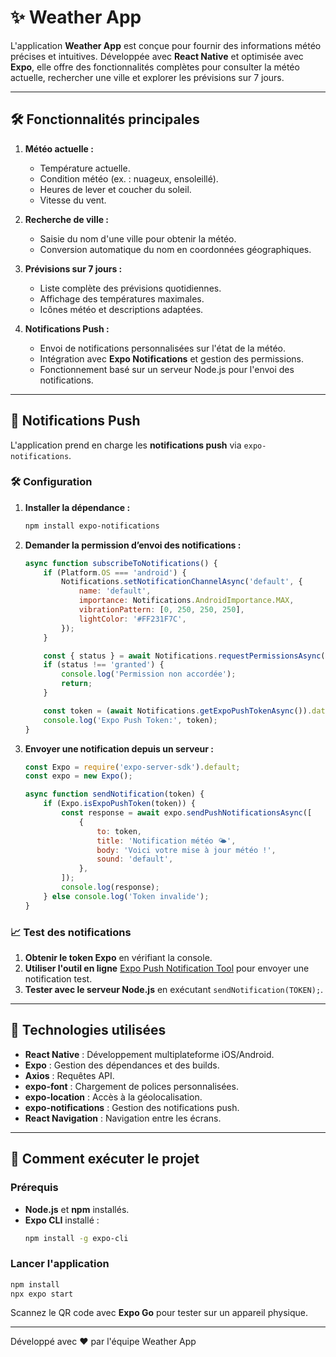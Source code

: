 # ✨ Weather App

L'application **Weather App** est conçue pour fournir des informations météo précises et intuitives. Développée avec **React Native** et optimisée avec **Expo**, elle offre des fonctionnalités complètes pour consulter la météo actuelle, rechercher une ville et explorer les prévisions sur 7 jours.

---

## 🛠️ **Fonctionnalités principales**

1. **Météo actuelle :**

    - Température actuelle.
    - Condition météo (ex. : nuageux, ensoleillé).
    - Heures de lever et coucher du soleil.
    - Vitesse du vent.

2. **Recherche de ville :**

    - Saisie du nom d'une ville pour obtenir la météo.
    - Conversion automatique du nom en coordonnées géographiques.

3. **Prévisions sur 7 jours :**

    - Liste complète des prévisions quotidiennes.
    - Affichage des températures maximales.
    - Icônes météo et descriptions adaptées.

4. **Notifications Push :**
    - Envoi de notifications personnalisées sur l'état de la météo.
    - Intégration avec **Expo Notifications** et gestion des permissions.
    - Fonctionnement basé sur un serveur Node.js pour l'envoi des notifications.

---

## 🧪 **Notifications Push**

L'application prend en charge les **notifications push** via `expo-notifications`.

### 🛠️ Configuration

1. **Installer la dépendance :**

    ```bash
    npm install expo-notifications
    ```

2. **Demander la permission d’envoi des notifications :**

    ```javascript
    async function subscribeToNotifications() {
        if (Platform.OS === 'android') {
            Notifications.setNotificationChannelAsync('default', {
                name: 'default',
                importance: Notifications.AndroidImportance.MAX,
                vibrationPattern: [0, 250, 250, 250],
                lightColor: '#FF231F7C',
            });
        }

        const { status } = await Notifications.requestPermissionsAsync();
        if (status !== 'granted') {
            console.log('Permission non accordée');
            return;
        }

        const token = (await Notifications.getExpoPushTokenAsync()).data;
        console.log('Expo Push Token:', token);
    }
    ```

3. **Envoyer une notification depuis un serveur :**

    ```javascript
    const Expo = require('expo-server-sdk').default;
    const expo = new Expo();

    async function sendNotification(token) {
        if (Expo.isExpoPushToken(token)) {
            const response = await expo.sendPushNotificationsAsync([
                {
                    to: token,
                    title: 'Notification météo 🌤️',
                    body: 'Voici votre mise à jour météo !',
                    sound: 'default',
                },
            ]);
            console.log(response);
        } else console.log('Token invalide');
    }
    ```

### 📈 Test des notifications

1. **Obtenir le token Expo** en vérifiant la console.
2. **Utiliser l'outil en ligne** [Expo Push Notification Tool](https://expo.dev/notifications) pour envoyer une notification test.
3. **Tester avec le serveur Node.js** en exécutant `sendNotification(TOKEN);`.

---

## 🔧 **Technologies utilisées**

-   **React Native** : Développement multiplateforme iOS/Android.
-   **Expo** : Gestion des dépendances et des builds.
-   **Axios** : Requêtes API.
-   **expo-font** : Chargement de polices personnalisées.
-   **expo-location** : Accès à la géolocalisation.
-   **expo-notifications** : Gestion des notifications push.
-   **React Navigation** : Navigation entre les écrans.

---

## 🚀 **Comment exécuter le projet**

### Prérequis

-   **Node.js** et **npm** installés.
-   **Expo CLI** installé :
    ```bash
    npm install -g expo-cli
    ```

### Lancer l'application

```bash
npm install
npx expo start
```

Scannez le QR code avec **Expo Go** pour tester sur un appareil physique.

---

Développé avec ❤️ par l'équipe Weather App
